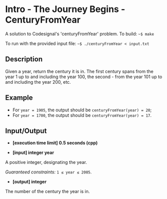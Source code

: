 # Intro - The Journey Begins - CenturyFromYear

A solution to Codesignal's 'centuryFromYear' problem.
To build: ```~$ make```

To run with the provided input file: ```~$ ./centuryFromYear < input.txt```

## Description

Given a year, return the century it is in. The first century spans from the year 1 up to and including the year 100, the second - from the year 101 up to and including the year 200, etc.

## Example

* For ```year = 1905```, the output should be
```centuryFromYear(year) = 20```;
* For ```year = 1700```, the output should be
```centuryFromYear(year) = 17```.

## Input/Output

* **[execution time limit] 0.5 seconds (cpp)**

* **[input] integer year**

A positive integer, designating the year.

*Guaranteed constraints:*
```1 ≤ year ≤ 2005```.

* **[output] integer**

The number of the century the year is in.
